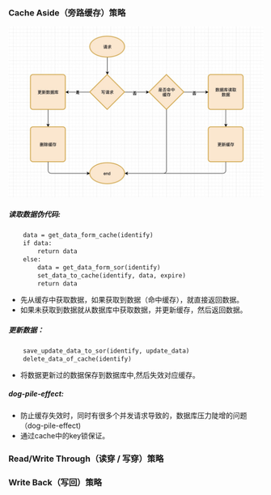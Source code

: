 ### Cache Aside（旁路缓存）策略

![示意图](./image/cache_aside.jpg)


##### 读取数据伪代码:
```
    data = get_data_form_cache(identify)
    if data:
        return data
    else:
        data = get_data_form_sor(identify)
        set_data_to_cache(identify, data, expire)
        return data
```
* 先从缓存中获取数据，如果获取到数据（命中缓存），就直接返回数据。
* 如果未获取到数据就从数据库中获取数据，并更新缓存，然后返回数据。

##### 更新数据：
```
    save_update_data_to_sor(identify, update_data)
    delete_data_of_cache(identify)
```
* 将数据更新过的数据保存到数据库中,然后失效对应缓存。

##### dog-pile-effect:
* 防止缓存失效时，同时有很多个并发请求导致的，数据库压力陡增的问题（dog-pile-effect)
* 通过cache中的key锁保证。


### Read/Write Through（读穿 / 写穿）策略


### Write Back（写回）策略



    